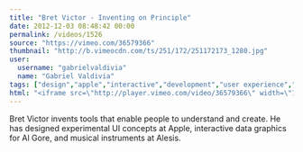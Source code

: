 ```yaml
---
title: "Bret Victor - Inventing on Principle"
date: 2012-12-03 08:48:42 00:00
permalink: /videos/1526
source: "https://vimeo.com/36579366"
thumbnail: "http://b.vimeocdn.com/ts/251/172/251172173_1280.jpg"
user:
  username: "gabrielvaldivia"
  name: "Gabriel Valdivia"
tags: ["design","apple","interactive","development","user experience","bret victor","braid"]
html: "<iframe src=\"http://player.vimeo.com/video/36579366\" width=\"1280\" height=\"720\" frameborder=\"0\" webkitAllowFullScreen mozallowfullscreen allowFullScreen></iframe>"
---
```


Bret Victor invents tools that enable people to understand and create. He has designed experimental UI concepts at Apple, interactive data graphics for Al Gore, and musical instruments at Alesis.